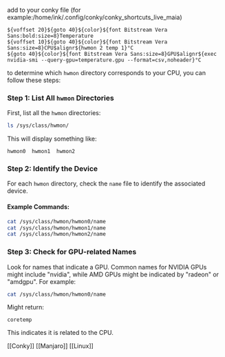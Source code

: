 add to your conky file (for example:/home/ink/.config/conky/conky_shortcuts_live_maia)

```
${voffset 20}${goto 40}${color}${font Bitstream Vera Sans:bold:size=8}Temperature
${voffset 10}${goto 40}${color}${font Bitstream Vera Sans:size=8}CPU$alignr${hwmon 2 temp 1}°C
${goto 40}${color}${font Bitstream Vera Sans:size=8}GPU$alignr${exec nvidia-smi --query-gpu=temperature.gpu --format=csv,noheader}°C

```

to determine which `hwmon` directory corresponds to your CPU, you can follow these steps:

### Step 1: List All `hwmon` Directories

First, list all the `hwmon` directories:

```bash
ls /sys/class/hwmon/
```

This will display something like:
```
hwmon0  hwmon1  hwmon2
```
### Step 2: Identify the Device

For each `hwmon` directory, check the `name` file to identify the associated device.

#### Example Commands:
```bash
cat /sys/class/hwmon/hwmon0/name
cat /sys/class/hwmon/hwmon1/name
cat /sys/class/hwmon/hwmon2/name
```

### Step 3: Check for GPU-related Names

Look for names that indicate a GPU. Common names for NVIDIA GPUs might include "nvidia", while AMD GPUs might be indicated by "radeon" or "amdgpu". For example:
```bash
cat /sys/class/hwmon/hwmon0/name
```

Might return:
```
coretemp
```

This indicates it is related to the CPU.

[[Conky]]
[[Manjaro]]
[[Linux]]
